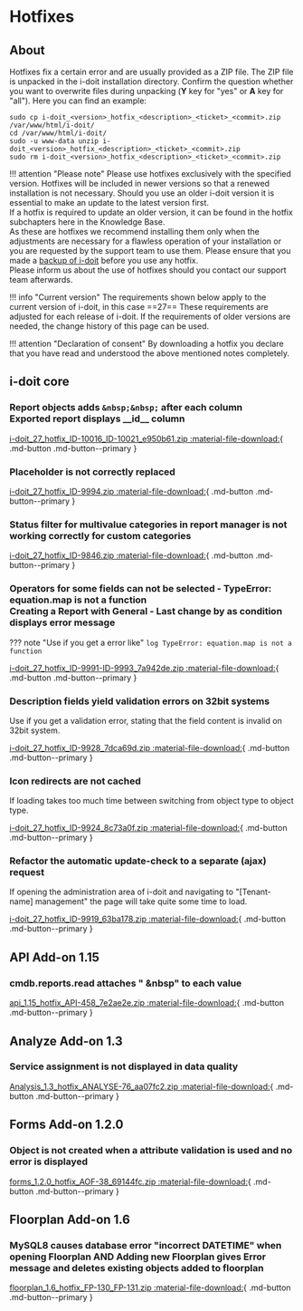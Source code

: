# Hotfixes

## About

Hotfixes fix a certain error and are usually provided as a ZIP file. The ZIP file is unpacked in the i-doit installation directory. Confirm the question whether you want to overwrite files during unpacking (**Y** key for "yes" or **A** key for "all"). Here you can find an example:

```shell
sudo cp i-doit_<version>_hotfix_<description>_<ticket>_<commit>.zip /var/www/html/i-doit/
cd /var/www/html/i-doit/
sudo -u www-data unzip i-doit_<version>_hotfix_<description>_<ticket>_<commit>.zip
sudo rm i-doit_<version>_hotfix_<description>_<ticket>_<commit>.zip
```

!!! attention "Please note"
    Please use hotfixes exclusively with the specified version. Hotfixes will be included in newer versions so that a renewed installation is not necessary.
    Should you use an older i-doit version it is essential to make an update to the latest version first.<br>
    If a hotfix is required to update an older version, it can be found in the hotfix subchapters here in the Knowledge Base.<br>
    As these are hotfixes we recommend installing them only when the adjustments are necessary for a flawless operation of your installation or you are requested by the support team to use them. Please ensure that you made a [backup of i-doit](../../maintenance-and-operation/backup-and-recovery/index.md) before you use any hotfix.<br>
    Please inform us about the use of hotfixes should you contact our support team afterwards.

!!! info "Current version"
    The requirements shown below apply to the current version of i-doit, in this case ==27== These requirements are adjusted for each release of i-doit. If the requirements of older versions are needed, the change history of this page can be used.

!!! attention "Declaration of consent"
    By downloading a hotfix you declare that you have read and understood the above mentioned notes completely.

## i-doit core
<!--
### The encoding of umlauts are displayed in report titles

[i-doit_27_hotfix_ID-9971_d89f00f.zip :material-file-download:](../../assets/downloads/hotfixes/27/i-doit_27_hotfix_ID-9971_d89f00f.zip){ .md-button .md-button--primary }
-->
### Report objects adds `&nbsp;&nbsp;` after each column <br>Exported report displays \_\_id\_\_ column

[i-doit_27_hotfix_ID-10016_ID-10021_e950b61.zip :material-file-download:](../../assets/downloads/hotfixes/27/i-doit_27_hotfix_ID-10016_ID-10021_e950b61.zip){ .md-button .md-button--primary }

### Placeholder is not correctly replaced

[i-doit_27_hotfix_ID-9994.zip :material-file-download:](../../assets/downloads/hotfixes/27/i-doit_27_hotfix_ID-9994.zip){ .md-button .md-button--primary }

### Status filter for multivalue categories in report manager is not working correctly for custom categories

[i-doit_27_hotfix_ID-9846.zip :material-file-download:](../../assets/downloads/hotfixes/27/i-doit_27_hotfix_ID-9846.zip){ .md-button .md-button--primary }

### Operators for some fields can not be selected - TypeError: equation.map is not a function <br> Creating a Report with General - Last change by as condition displays error message

??? note "Use if you get a error like"
    ```log
    TypeError: equation.map is not a function
    ```

[i-doit_27_hotfix_ID-9991-ID-9993_7a942de.zip :material-file-download:](../../assets/downloads/hotfixes/27/i-doit_27_hotfix_ID-9991-ID-9993_7a942de.zip){ .md-button .md-button--primary }

### Description fields yield validation errors on 32bit systems

Use if you get a validation error, stating that the field content is invalid on 32bit system.

[i-doit_27_hotfix_ID-9928_7dca69d.zip :material-file-download:](../../assets/downloads/hotfixes/27/i-doit_27_hotfix_ID-9928_7dca69d.zip){ .md-button .md-button--primary }

### Icon redirects are not cached

If loading takes too much time between switching from object type to object type.

[i-doit_27_hotfix_ID-9924_8c73a0f.zip :material-file-download:](../../assets/downloads/hotfixes/27/i-doit_27_hotfix_ID-9924_8c73a0f.zip){ .md-button .md-button--primary }

### Refactor the automatic update-check to a separate (ajax) request

If opening the administration area of i-doit and navigating to "[Tenant-name] management" the page will take quite some time to load.

[i-doit_27_hotfix_ID-9919_63ba178.zip :material-file-download:](../../assets/downloads/hotfixes/27/i-doit_27_hotfix_ID-9919_63ba178.zip){ .md-button .md-button--primary }

## API Add-on 1.15

### cmdb.reports.read attaches "&nbsp;&nbsp" to each value

[api_1.15_hotfix_API-458_7e2ae2e.zip :material-file-download:](../../assets/downloads/hotfixes/api/api_1.15_hotfix_API-458_7e2ae2e.zip){ .md-button .md-button--primary }

## Analyze Add-on 1.3

### Service assignment is not displayed in data quality

[Analysis_1.3_hotfix_ANALYSE-76_aa07fc2.zip :material-file-download:](../../assets/downloads/hotfixes/analyze/Analysis_1.3_hotfix_ANALYSE-76_aa07fc2.zip){ .md-button .md-button--primary }

## Forms Add-on 1.2.0

### Object is not created when a attribute validation is used and no error is displayed

[forms_1.2.0_hotfix_AOF-38_69144fc.zip :material-file-download:](../../assets/downloads/hotfixes/forms/forms_1.2.0_hotfix_AOF-38_69144fc.zip){ .md-button .md-button--primary }

## Floorplan Add-on 1.6

### MySQL8 causes database error "incorrect DATETIME" when opening Floorplan AND Adding new Floorplan gives Error message and deletes existing objects added to floorplan

[floorplan_1.6_hotfix_FP-130_FP-131.zip :material-file-download:](../../assets/downloads/hotfixes/floorplan/floorplan_1.6_hotfix_FP-130_FP-131.zip){ .md-button .md-button--primary }

